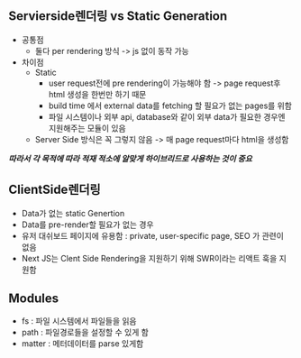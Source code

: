 ## Servierside렌더링 vs Static Generation

- 공통점
  - 둘다 per rendering 방식 -> js 없이 동작 가능
- 차이점
  - Static
    - user request전에 pre rendering이 가능해야 함 -> page request후 html 생성을 한번만 하기 때문
    - build time 에서 external data를 fetching 할 필요가 없는 pages를 위함
    - 파일 시스템이나 외부 api, database와 같이 외부 data가 필요한 경우엔 지원해주는 모듈이 있음
  - Server Side 방식은 꼭 그렇지 않음 -> 매 page request마다 html을 생성함
    <br>

**_따라서 각 목적에 따라 적재 적소에 알맞게 하이브리드로 사용하는 것이 중요_**

## ClientSide렌더링

- Data가 없는 static Genertion
- Data를 pre-render할 필요가 없는 경우
- 유저 대쉬보드 페이지에 유용함 : private, user-specific page, SEO 가 관련이 없음
- Next JS는 Clent Side Rendering을 지원하기 위해 SWR이라는 리액트 훅을 지원함

## Modules

- fs : 파일 시스템에서 파일들을 읽음
- path : 파일경로들을 설정할 수 있게 함
- matter : 메터데이터를 parse 있게함
